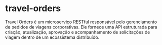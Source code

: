 # travel-orders
Travel Orders é um microserviço RESTful responsável pelo gerenciamento de pedidos de viagens corporativas. Ele fornece uma API estruturada para criação, atualização, aprovação e acompanhamento de solicitações de viagem dentro de um ecossistema distribuído.
